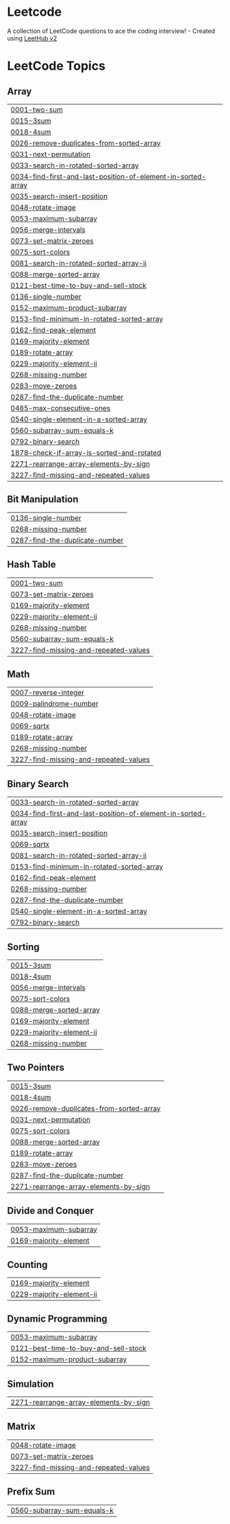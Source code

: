 # Leetcode
A collection of LeetCode questions to ace the coding interview! - Created using [LeetHub v2](https://github.com/arunbhardwaj/LeetHub-2.0)

<!---LeetCode Topics Start-->
# LeetCode Topics
## Array
|  |
| ------- |
| [0001-two-sum](https://github.com/Himanshu210604/Leetcode/tree/master/0001-two-sum) |
| [0015-3sum](https://github.com/Himanshu210604/Leetcode/tree/master/0015-3sum) |
| [0018-4sum](https://github.com/Himanshu210604/Leetcode/tree/master/0018-4sum) |
| [0026-remove-duplicates-from-sorted-array](https://github.com/Himanshu210604/Leetcode/tree/master/0026-remove-duplicates-from-sorted-array) |
| [0031-next-permutation](https://github.com/Himanshu210604/Leetcode/tree/master/0031-next-permutation) |
| [0033-search-in-rotated-sorted-array](https://github.com/Himanshu210604/Leetcode/tree/master/0033-search-in-rotated-sorted-array) |
| [0034-find-first-and-last-position-of-element-in-sorted-array](https://github.com/Himanshu210604/Leetcode/tree/master/0034-find-first-and-last-position-of-element-in-sorted-array) |
| [0035-search-insert-position](https://github.com/Himanshu210604/Leetcode/tree/master/0035-search-insert-position) |
| [0048-rotate-image](https://github.com/Himanshu210604/Leetcode/tree/master/0048-rotate-image) |
| [0053-maximum-subarray](https://github.com/Himanshu210604/Leetcode/tree/master/0053-maximum-subarray) |
| [0056-merge-intervals](https://github.com/Himanshu210604/Leetcode/tree/master/0056-merge-intervals) |
| [0073-set-matrix-zeroes](https://github.com/Himanshu210604/Leetcode/tree/master/0073-set-matrix-zeroes) |
| [0075-sort-colors](https://github.com/Himanshu210604/Leetcode/tree/master/0075-sort-colors) |
| [0081-search-in-rotated-sorted-array-ii](https://github.com/Himanshu210604/Leetcode/tree/master/0081-search-in-rotated-sorted-array-ii) |
| [0088-merge-sorted-array](https://github.com/Himanshu210604/Leetcode/tree/master/0088-merge-sorted-array) |
| [0121-best-time-to-buy-and-sell-stock](https://github.com/Himanshu210604/Leetcode/tree/master/0121-best-time-to-buy-and-sell-stock) |
| [0136-single-number](https://github.com/Himanshu210604/Leetcode/tree/master/0136-single-number) |
| [0152-maximum-product-subarray](https://github.com/Himanshu210604/Leetcode/tree/master/0152-maximum-product-subarray) |
| [0153-find-minimum-in-rotated-sorted-array](https://github.com/Himanshu210604/Leetcode/tree/master/0153-find-minimum-in-rotated-sorted-array) |
| [0162-find-peak-element](https://github.com/Himanshu210604/Leetcode/tree/master/0162-find-peak-element) |
| [0169-majority-element](https://github.com/Himanshu210604/Leetcode/tree/master/0169-majority-element) |
| [0189-rotate-array](https://github.com/Himanshu210604/Leetcode/tree/master/0189-rotate-array) |
| [0229-majority-element-ii](https://github.com/Himanshu210604/Leetcode/tree/master/0229-majority-element-ii) |
| [0268-missing-number](https://github.com/Himanshu210604/Leetcode/tree/master/0268-missing-number) |
| [0283-move-zeroes](https://github.com/Himanshu210604/Leetcode/tree/master/0283-move-zeroes) |
| [0287-find-the-duplicate-number](https://github.com/Himanshu210604/Leetcode/tree/master/0287-find-the-duplicate-number) |
| [0485-max-consecutive-ones](https://github.com/Himanshu210604/Leetcode/tree/master/0485-max-consecutive-ones) |
| [0540-single-element-in-a-sorted-array](https://github.com/Himanshu210604/Leetcode/tree/master/0540-single-element-in-a-sorted-array) |
| [0560-subarray-sum-equals-k](https://github.com/Himanshu210604/Leetcode/tree/master/0560-subarray-sum-equals-k) |
| [0792-binary-search](https://github.com/Himanshu210604/Leetcode/tree/master/0792-binary-search) |
| [1878-check-if-array-is-sorted-and-rotated](https://github.com/Himanshu210604/Leetcode/tree/master/1878-check-if-array-is-sorted-and-rotated) |
| [2271-rearrange-array-elements-by-sign](https://github.com/Himanshu210604/Leetcode/tree/master/2271-rearrange-array-elements-by-sign) |
| [3227-find-missing-and-repeated-values](https://github.com/Himanshu210604/Leetcode/tree/master/3227-find-missing-and-repeated-values) |
## Bit Manipulation
|  |
| ------- |
| [0136-single-number](https://github.com/Himanshu210604/Leetcode/tree/master/0136-single-number) |
| [0268-missing-number](https://github.com/Himanshu210604/Leetcode/tree/master/0268-missing-number) |
| [0287-find-the-duplicate-number](https://github.com/Himanshu210604/Leetcode/tree/master/0287-find-the-duplicate-number) |
## Hash Table
|  |
| ------- |
| [0001-two-sum](https://github.com/Himanshu210604/Leetcode/tree/master/0001-two-sum) |
| [0073-set-matrix-zeroes](https://github.com/Himanshu210604/Leetcode/tree/master/0073-set-matrix-zeroes) |
| [0169-majority-element](https://github.com/Himanshu210604/Leetcode/tree/master/0169-majority-element) |
| [0229-majority-element-ii](https://github.com/Himanshu210604/Leetcode/tree/master/0229-majority-element-ii) |
| [0268-missing-number](https://github.com/Himanshu210604/Leetcode/tree/master/0268-missing-number) |
| [0560-subarray-sum-equals-k](https://github.com/Himanshu210604/Leetcode/tree/master/0560-subarray-sum-equals-k) |
| [3227-find-missing-and-repeated-values](https://github.com/Himanshu210604/Leetcode/tree/master/3227-find-missing-and-repeated-values) |
## Math
|  |
| ------- |
| [0007-reverse-integer](https://github.com/Himanshu210604/Leetcode/tree/master/0007-reverse-integer) |
| [0009-palindrome-number](https://github.com/Himanshu210604/Leetcode/tree/master/0009-palindrome-number) |
| [0048-rotate-image](https://github.com/Himanshu210604/Leetcode/tree/master/0048-rotate-image) |
| [0069-sqrtx](https://github.com/Himanshu210604/Leetcode/tree/master/0069-sqrtx) |
| [0189-rotate-array](https://github.com/Himanshu210604/Leetcode/tree/master/0189-rotate-array) |
| [0268-missing-number](https://github.com/Himanshu210604/Leetcode/tree/master/0268-missing-number) |
| [3227-find-missing-and-repeated-values](https://github.com/Himanshu210604/Leetcode/tree/master/3227-find-missing-and-repeated-values) |
## Binary Search
|  |
| ------- |
| [0033-search-in-rotated-sorted-array](https://github.com/Himanshu210604/Leetcode/tree/master/0033-search-in-rotated-sorted-array) |
| [0034-find-first-and-last-position-of-element-in-sorted-array](https://github.com/Himanshu210604/Leetcode/tree/master/0034-find-first-and-last-position-of-element-in-sorted-array) |
| [0035-search-insert-position](https://github.com/Himanshu210604/Leetcode/tree/master/0035-search-insert-position) |
| [0069-sqrtx](https://github.com/Himanshu210604/Leetcode/tree/master/0069-sqrtx) |
| [0081-search-in-rotated-sorted-array-ii](https://github.com/Himanshu210604/Leetcode/tree/master/0081-search-in-rotated-sorted-array-ii) |
| [0153-find-minimum-in-rotated-sorted-array](https://github.com/Himanshu210604/Leetcode/tree/master/0153-find-minimum-in-rotated-sorted-array) |
| [0162-find-peak-element](https://github.com/Himanshu210604/Leetcode/tree/master/0162-find-peak-element) |
| [0268-missing-number](https://github.com/Himanshu210604/Leetcode/tree/master/0268-missing-number) |
| [0287-find-the-duplicate-number](https://github.com/Himanshu210604/Leetcode/tree/master/0287-find-the-duplicate-number) |
| [0540-single-element-in-a-sorted-array](https://github.com/Himanshu210604/Leetcode/tree/master/0540-single-element-in-a-sorted-array) |
| [0792-binary-search](https://github.com/Himanshu210604/Leetcode/tree/master/0792-binary-search) |
## Sorting
|  |
| ------- |
| [0015-3sum](https://github.com/Himanshu210604/Leetcode/tree/master/0015-3sum) |
| [0018-4sum](https://github.com/Himanshu210604/Leetcode/tree/master/0018-4sum) |
| [0056-merge-intervals](https://github.com/Himanshu210604/Leetcode/tree/master/0056-merge-intervals) |
| [0075-sort-colors](https://github.com/Himanshu210604/Leetcode/tree/master/0075-sort-colors) |
| [0088-merge-sorted-array](https://github.com/Himanshu210604/Leetcode/tree/master/0088-merge-sorted-array) |
| [0169-majority-element](https://github.com/Himanshu210604/Leetcode/tree/master/0169-majority-element) |
| [0229-majority-element-ii](https://github.com/Himanshu210604/Leetcode/tree/master/0229-majority-element-ii) |
| [0268-missing-number](https://github.com/Himanshu210604/Leetcode/tree/master/0268-missing-number) |
## Two Pointers
|  |
| ------- |
| [0015-3sum](https://github.com/Himanshu210604/Leetcode/tree/master/0015-3sum) |
| [0018-4sum](https://github.com/Himanshu210604/Leetcode/tree/master/0018-4sum) |
| [0026-remove-duplicates-from-sorted-array](https://github.com/Himanshu210604/Leetcode/tree/master/0026-remove-duplicates-from-sorted-array) |
| [0031-next-permutation](https://github.com/Himanshu210604/Leetcode/tree/master/0031-next-permutation) |
| [0075-sort-colors](https://github.com/Himanshu210604/Leetcode/tree/master/0075-sort-colors) |
| [0088-merge-sorted-array](https://github.com/Himanshu210604/Leetcode/tree/master/0088-merge-sorted-array) |
| [0189-rotate-array](https://github.com/Himanshu210604/Leetcode/tree/master/0189-rotate-array) |
| [0283-move-zeroes](https://github.com/Himanshu210604/Leetcode/tree/master/0283-move-zeroes) |
| [0287-find-the-duplicate-number](https://github.com/Himanshu210604/Leetcode/tree/master/0287-find-the-duplicate-number) |
| [2271-rearrange-array-elements-by-sign](https://github.com/Himanshu210604/Leetcode/tree/master/2271-rearrange-array-elements-by-sign) |
## Divide and Conquer
|  |
| ------- |
| [0053-maximum-subarray](https://github.com/Himanshu210604/Leetcode/tree/master/0053-maximum-subarray) |
| [0169-majority-element](https://github.com/Himanshu210604/Leetcode/tree/master/0169-majority-element) |
## Counting
|  |
| ------- |
| [0169-majority-element](https://github.com/Himanshu210604/Leetcode/tree/master/0169-majority-element) |
| [0229-majority-element-ii](https://github.com/Himanshu210604/Leetcode/tree/master/0229-majority-element-ii) |
## Dynamic Programming
|  |
| ------- |
| [0053-maximum-subarray](https://github.com/Himanshu210604/Leetcode/tree/master/0053-maximum-subarray) |
| [0121-best-time-to-buy-and-sell-stock](https://github.com/Himanshu210604/Leetcode/tree/master/0121-best-time-to-buy-and-sell-stock) |
| [0152-maximum-product-subarray](https://github.com/Himanshu210604/Leetcode/tree/master/0152-maximum-product-subarray) |
## Simulation
|  |
| ------- |
| [2271-rearrange-array-elements-by-sign](https://github.com/Himanshu210604/Leetcode/tree/master/2271-rearrange-array-elements-by-sign) |
## Matrix
|  |
| ------- |
| [0048-rotate-image](https://github.com/Himanshu210604/Leetcode/tree/master/0048-rotate-image) |
| [0073-set-matrix-zeroes](https://github.com/Himanshu210604/Leetcode/tree/master/0073-set-matrix-zeroes) |
| [3227-find-missing-and-repeated-values](https://github.com/Himanshu210604/Leetcode/tree/master/3227-find-missing-and-repeated-values) |
## Prefix Sum
|  |
| ------- |
| [0560-subarray-sum-equals-k](https://github.com/Himanshu210604/Leetcode/tree/master/0560-subarray-sum-equals-k) |
<!---LeetCode Topics End-->
